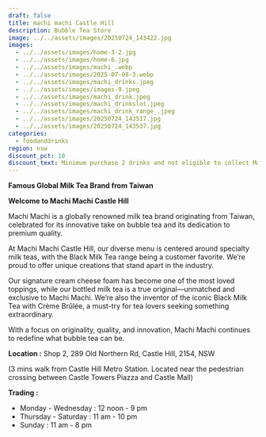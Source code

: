 ```yaml
---
draft: false
title: machi machi Castle Hill
description: Bubble Tea Store
image: ../../assets/images/20250724_143422.jpg
images:
  - ../../assets/images/home-3-2.jpg
  - ../../assets/images/home-6.jpg
  - ../../assets/images/machi_.webp
  - ../../assets/images/2025-07-08-3.webp
  - ../../assets/images/machi_drinks.jpeg
  - ../../assets/images/images-9.jpeg
  - ../../assets/images/machi_drink.jpeg
  - ../../assets/images/machi_drinkslot.jpeg
  - ../../assets/images/machi_drink_range_.jpeg
  - ../../assets/images/20250724_143517.jpg
  - ../../assets/images/20250724_143537.jpg
categories:
  - foodanddrinks
region: nsw
discount_pct: 10
discount_text: Minimum purchase 2 drinks and not eligible to collect Machi points
---
```

**Famous Global Milk Tea Brand from Taiwan**

**Welcome to Machi Machi Castle Hill**

Machi Machi is a globally renowned milk tea brand originating from Taiwan, celebrated for its innovative take on bubble tea and its dedication to premium quality.

At Machi Machi Castle Hill, our diverse menu is centered around specialty milk teas, with the Black Milk Tea range being a customer favorite. We’re proud to offer unique creations that stand apart in the industry.

Our signature cream cheese foam has become one of the most loved toppings, while our bottled milk tea is a true original—unmatched and exclusive to Machi Machi. We’re also the inventor of the iconic Black Milk Tea with Crème Brûlée, a must-try for tea lovers seeking something extraordinary.

With a focus on originality, quality, and innovation, Machi Machi continues to redefine what bubble tea can be.

**Location :** Shop 2, 289 Old Northern Rd, Castle Hill, 2154, NSW

(3 mins walk from Castle Hill Metro Station. Located near the pedestrian crossing between Castle Towers Piazza and Castle Mall)

**Trading :**

* Monday - Wednesday : 12 noon - 9 pm
* Thursday - Saturday : 11 am - 10 pm
* Sunday : 11 am - 8 pm
